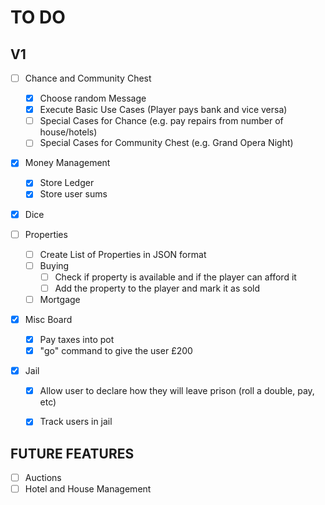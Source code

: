 # TO DO

## V1


- [ ] Chance and Community Chest
  - [x] Choose random Message
  - [x] Execute Basic Use Cases (Player pays bank and vice versa)
  - [ ] Special Cases for Chance (e.g. pay repairs from number of house/hotels)
  - [ ] Special Cases for Community Chest (e.g. Grand Opera Night)

- [x] Money Management
  - [x] Store Ledger
  - [x] Store user sums

- [x] Dice

- [ ] Properties
  - [ ] Create List of Properties in JSON format
  - [ ] Buying
    - [ ] Check if property is available and if the player can afford it
    - [ ] Add the property to the player and mark it as sold
  - [ ] Mortgage

- [x] Misc Board
  - [x] Pay taxes into pot
  - [x] "go" command to give the user £200

- [x] Jail
  - [x] Allow user to declare how they will leave prison (roll a double, pay, etc)
  - [x] Track users in jail


## FUTURE FEATURES

- [ ] Auctions
- [ ] Hotel and House Management
